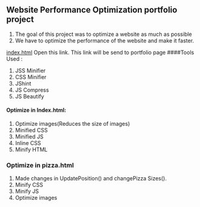 ## Website Performance Optimization portfolio project
1. The goal of this project was to optimize a website as much as possible
2. We have to optimize the performance of the website and make it faster.

  <a href="https://rahul2360.github.io/frontend-nanodegree-mobile-portfolio-master/">index.html</a>
  Open this link.
  This link will be send to portfolio page
####Tools Used :

1. JSS Minifier
2. CSS Minifier
3. JShint
4. JS Compress
5. JS Beautify

#### Optimize in Index.html:

1. Optimize images(Reduces the size of images)
2. Minified CSS
3. Minified JS
4. Inline CSS
5. Minify HTML

### Optimize in pizza.html

1. Made changes in UpdatePosition() and changePizza Sizes().
2. Minify CSS
3. Minify JS
4. Optimize images
